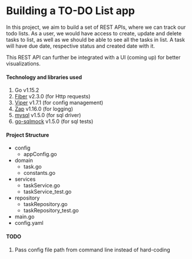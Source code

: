 # Building a TO-DO List app

In this project, we aim to build a set of REST APIs, where we can track our todo lists. As a user, we would have access to create,
update and delete tasks to list, as well as we should be able to see all the tasks in list. A task will have due
date, respective status and created date with it.

This REST API can further be integrated with a UI (coming up) for better visualizations.

#### Technology and libraries used
1. Go v1.15.2
2. [Fiber](https://github.com/gofiber/fiber/v2) v2.3.0 (for Http requests)
3. [Viper](https://github.com/spf13/viper) v1.7.1 (for config management)
4. [Zap](https://go.uber.org/zap) v1.16.0 (for logging)
5. [mysql](https://github.com/go-sql-driver/mysql) v1.5.0 (for sql driver)
6. [go-sqlmock](https://github.com/DATA-DOG/go-sqlmock) v1.5.0 (for sql tests)

#### Project Structure
- config
    - appConfig.go
- domain
    - task.go
    - constants.go
- services
    - taskService.go
    - taskService_test.go
- repository
    - taskRepository.go
    - taskRepository_test.go
- main.go
- config.yaml

#### TODO
1. Pass config file path from command line instead of hard-coding
